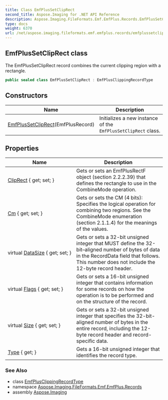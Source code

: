 ```yaml
---
title: Class EmfPlusSetClipRect
second_title: Aspose.Imaging for .NET API Reference
description: Aspose.Imaging.FileFormats.Emf.EmfPlus.Records.EmfPlusSetClipRect class. The EmfPlusSetClipRect record combines the current clipping region with a rectangle
type: docs
weight: 6370
url: /net/aspose.imaging.fileformats.emf.emfplus.records/emfplussetcliprect/
---
```

## EmfPlusSetClipRect class

The EmfPlusSetClipRect record combines the current clipping region with a rectangle.

```csharp
public sealed class EmfPlusSetClipRect : EmfPlusClippingRecordType
```

## Constructors

| Name | Description |
| --- | --- |
| [EmfPlusSetClipRect](emfplussetcliprect/)(EmfPlusRecord) | Initializes a new instance of the `EmfPlusSetClipRect` class. |

## Properties

| Name | Description |
| --- | --- |
| [ClipRect](../../aspose.imaging.fileformats.emf.emfplus.records/emfplussetcliprect/cliprect/) { get; set; } | Gets or sets an EmfPlusRectF object (section 2.2.2.39) that defines the rectangle to use in the CombineMode operation. |
| [Cm](../../aspose.imaging.fileformats.emf.emfplus.records/emfplussetcliprect/cm/) { get; set; } | Gets or sets the CM (4 bits): Specifies the logical operation for combining two regions. See the CombineMode enumeration (section 2.1.1.4) for the meanings of the values. |
| virtual [DataSize](../../aspose.imaging.fileformats.emf.emfplus.records/emfplusrecord/datasize/) { get; set; } | Gets or sets a 32-bit unsigned integer that MUST define the 32-bit–aligned number of bytes of data in the RecordData field that follows. This number does not include the 12-byte record header. |
| virtual [Flags](../../aspose.imaging.fileformats.emf.emfplus.records/emfplusrecord/flags/) { get; set; } | Gets or sets a 16-bit unsigned integer that contains information for some records on how the operation is to be performed and on the structure of the record. |
| virtual [Size](../../aspose.imaging.fileformats.emf.emfplus.records/emfplusrecord/size/) { get; set; } | Gets or sets a 32-bit unsigned integer that specifies the 32-bit-aligned number of bytes in the entire record, including the 12-byte record header and record-specific data. |
| [Type](../../aspose.imaging.fileformats.emf.emfplus.records/emfplusrecord/type/) { get; } | Gets a 16-bit unsigned integer that identifies the record type. |

### See Also

* class [EmfPlusClippingRecordType](../emfplusclippingrecordtype/)
* namespace [Aspose.Imaging.FileFormats.Emf.EmfPlus.Records](../../aspose.imaging.fileformats.emf.emfplus.records/)
* assembly [Aspose.Imaging](../../)


